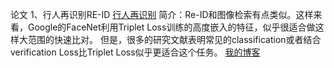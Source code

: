 论文
1、行人再识别RE-ID
[行人再识别](https://blog.csdn.net/shuzfan/article/details/70069822)
简介：Re-ID和图像检索有点类似。这样来看，Google的FaceNet利用Triplet Loss训练的高度嵌入的特征，似乎很适合做这样大范围的快速比对。 但是，很多的研究文献表明常见的classification或者结合verification Loss比Triplet Loss似乎更适合这个任务。
[我的博客](http://blog.csdn.net/guodongxiaren "悬停显示") 
